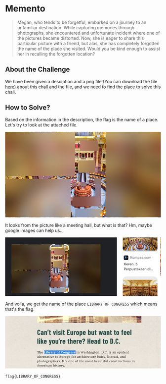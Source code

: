 # Memento
> Megan, who tends to be forgetful, embarked on a journey to an unfamiliar destination. While capturing memories through photographs, she encountered and unfortunate incident where one of the pictures became distorted. Now, she is eager to share this particular picture with a friend, but alas, she has completely forgotten the name of the place she visited. Would you be kind enough to assist her in recalling the forgotten location?

## About the Challenge
We have been given a desciption and a png file (You can download the file [here](images/img1.png)) about this chall and the file, and we need to find the place to solve this chall.


## How to Solve?
Based on the information in the description, the flag is the name of a place. Let's try to look at the attached file.

![img1](images/img1.png)

It looks from the picture like a meeting hall, but what is that? Hm, maybe google images can help us...

![img2](images/img2.png)

And voila, we get the name of the place `LIBRARY OF CONGRESS` which means that's the flag.

![flag](images/flag.png)

```
flag{LIBRARY_OF_CONGRESS}
```
